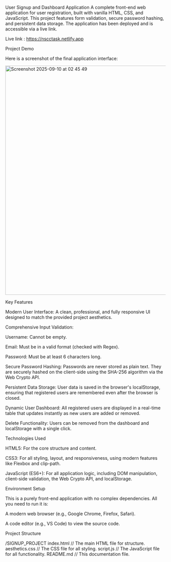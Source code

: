 User Signup and Dashboard Application
A complete front-end web application for user registration, built with vanilla HTML, CSS, and JavaScript. This project features form validation, secure password hashing, and persistent data storage. The application has been deployed and is accessible via a live link.

Live link : https://nscctask.netlify.app

Project Demo

Here is a screenshot of the final application interface:


<img width="1280" height="721" alt="Screenshot 2025-09-10 at 02 45 49" src="https://github.com/user-attachments/assets/673678ac-bfca-4f2b-bd36-315f0b36d4ec" />



<!--
INSTRUCTIONS:

Take a screenshot of your beautiful application.

Create a new folder named screenshots inside your SIGNUP_PROJECT folder.

Place your screenshot inside that folder (e.g., name it demo.png).

Replace the placeholder below with your actual screenshot path.
-->

Key Features

Modern User Interface: A clean, professional, and fully responsive UI designed to match the provided project aesthetics.

Comprehensive Input Validation:

Username: Cannot be empty.

Email: Must be in a valid format (checked with Regex).

Password: Must be at least 6 characters long.

Secure Password Hashing: Passwords are never stored as plain text. They are securely hashed on the client-side using the SHA-256 algorithm via the Web Crypto API.

Persistent Data Storage: User data is saved in the browser's localStorage, ensuring that registered users are remembered even after the browser is closed.

Dynamic User Dashboard: All registered users are displayed in a real-time table that updates instantly as new users are added or removed.

Delete Functionality: Users can be removed from the dashboard and localStorage with a single click.

Technologies Used

HTML5: For the core structure and content.

CSS3: For all styling, layout, and responsiveness, using modern features like Flexbox and clip-path.

JavaScript (ES6+): For all application logic, including DOM manipulation, client-side validation, the Web Crypto API, and localStorage.

Environment Setup

This is a purely front-end application with no complex dependencies. All you need to run it is:

A modern web browser (e.g., Google Chrome, Firefox, Safari).

A code editor (e.g., VS Code) to view the source code.

Project Structure

/SIGNUP_PROJECT
index.html         // The main HTML file for structure.
aesthetics.css     // The CSS file for all styling.
script.js          // The JavaScript file for all functionality.
README.md          // This documentation file.

